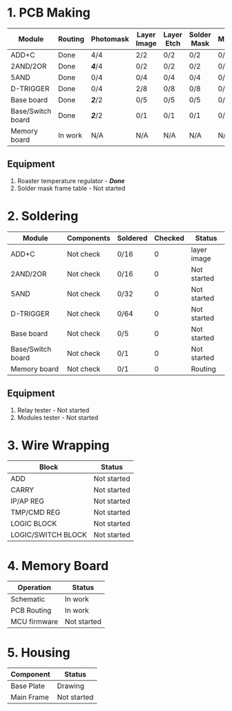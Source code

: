 # 1. PCB Making

| Module            | Routing     | Photomask   | Layer Image | Layer Etch | Solder Mask | Milling | Plates | Pcb    |  Make Status  |
|-------------------|-------------|-------------|-------------|------------|-------------|---------|--------|--------|---------------|
|ADD+C              | Done        |    4/4      |    2/2      |    0/2     |      0/2    |   0/2   |  2     |  16    |  layer image  |
|2AND/2OR           | Done        |    ***4***/4      |    0/2      |    0/2     |      0/2    |   0/2   |  2(?)  |  16(?) | ***Photomask***  |
|5AND               | Done        |    0/4      |    0/4      |    0/4     |      0/4    |   0/4   |  4     |  32    |  Not started  |
|D-TRIGGER          | Done        |    0/4      |    2/8      |    0/8     |      0/8    |   0/8   |  8     |  64    |  Not started  |
|Base board         | Done        |    ***2***/2      |    0/5      |    0/5     |      0/5    |   0/5   |  5     |   5    |  ***Photomask***  |
|Base/Switch board  | Done        |    ***2***/2      |    0/1      |    0/1     |      0/1    |   0/1   |  1     |   1    | ***Photomask***  |
|Memory board       | In work     |     N/A     |    N/A      |    N/A     |      N/A    |   N/A   |  1     |   1    |  Routing      |
## Equipment
1. Roaster temperature regulator - ***Done***
2. Solder mask frame table   - Not started

# 2. Soldering
| Module            | Components  | Soldered    | Checked  |    Status    |
|-------------------|-------------|-------------|----------|--------------|
|ADD+C              |  Not check  |   0/16      |    0     | layer image  |
|2AND/2OR           |  Not check  |   0/16      |    0     | Not started  |
|5AND               |  Not check  |   0/32      |    0     |  Not started |
|D-TRIGGER          |  Not check  |   0/64      |    0     |  Not started |
|Base board         |  Not check  |   0/5       |    0     |  Not started |
|Base/Switch board  |  Not check  |   0/1       |    0     |  Not started |
|Memory board       |  Not check  |   0/1       |    0     |  Routing     |
## Equipment
1. Relay tester - Not started
2. Modules tester - Not started

# 3. Wire Wrapping
|Block               |     Status    |     
|--------------------|---------------|
|ADD                 |  Not started  |
|CARRY               |  Not started  |
|IP/AP REG           |  Not started  |
|TMP/CMD REG         |  Not started  |
|LOGIC BLOCK         |  Not started  |
|LOGIC/SWITCH BLOCK  |  Not started  |

# 4. Memory Board 
| Operation           |  Status       |
|---------------------|---------------|
| Schematic           |  In work      |
| PCB Routing         |  In work      |
| MCU firmware        |  Not started  |


# 5. Housing
|  Component          |   Status     |
|---------------------|--------------|
| Base Plate          | Drawing      |
| Main Frame          | Not started  |
